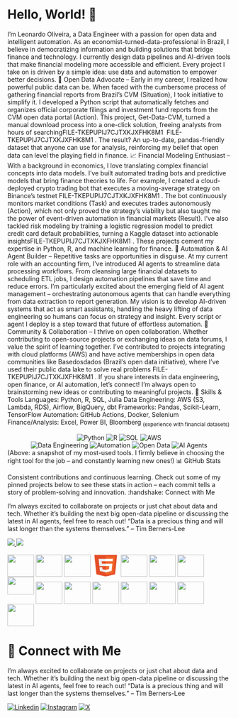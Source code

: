 # Hello, World! :wave:
I’m Leonardo Oliveira, a Data Engineer with a passion for open data and intelligent automation. As an economist-turned-data-professional in Brazil, I believe in democratizing information and building solutions that bridge finance and technology. I currently design data pipelines and AI-driven tools that make financial modeling more accessible and efficient. Every project I take on is driven by a simple idea: use data and automation to empower better decisions.
:seedling: Open Data Advocate – Early in my career, I realized how powerful public data can be. When faced with the cumbersome process of gathering financial reports from Brazil’s CVM (Situation), I took initiative to simplify it. I developed a Python script that automatically fetches and organizes official corporate filings and investment fund reports from the CVM open data portal (Action). This project, Get-Data-CVM, turned a manual download process into a one-click solution, freeing analysts from hours of searching​
FILE-TKEPUPIJ7CJTXKJXFHK8M1
​
FILE-TKEPUPIJ7CJTXKJXFHK8M1
. The result? An up-to-date, pandas-friendly dataset that anyone can use for analysis, reinforcing my belief that open data can level the playing field in finance.
:chart_with_upwards_trend: Financial Modeling Enthusiast – With a background in economics, I love translating complex financial concepts into data models. I’ve built automated trading bots and predictive models that bring finance theories to life. For example, I created a cloud-deployed crypto trading bot that executes a moving-average strategy on Binance’s testnet​
FILE-TKEPUPIJ7CJTXKJXFHK8M1
. The bot continuously monitors market conditions (Task) and executes trades autonomously (Action), which not only proved the strategy’s viability but also taught me the power of event-driven automation in financial markets (Result). I’ve also tackled risk modeling by training a logistic regression model to predict credit card default probabilities, turning a Kaggle dataset into actionable insights​
FILE-TKEPUPIJ7CJTXKJXFHK8M1
. These projects cement my expertise in Python, R, and machine learning for finance.
:robot: Automation & AI Agent Builder – Repetitive tasks are opportunities in disguise. At my current role with an accounting firm, I’ve introduced AI agents to streamline data processing workflows. From cleansing large financial datasets to scheduling ETL jobs, I design automation pipelines that save time and reduce errors. I’m particularly excited about the emerging field of AI agent management – orchestrating autonomous agents that can handle everything from data extraction to report generation. My vision is to develop AI-driven systems that act as smart assistants, handling the heavy lifting of data engineering so humans can focus on strategy and insight. Every script or agent I deploy is a step toward that future of effortless automation.
:handshake: Community & Collaboration – I thrive on open collaboration. Whether contributing to open-source projects or exchanging ideas on data forums, I value the spirit of learning together. I’ve contributed to projects integrating with cloud platforms (AWS) and have active memberships in open data communities like Basedosdados (Brazil’s open data initiative), where I’ve used their public data lake to solve real problems​
FILE-TKEPUPIJ7CJTXKJXFHK8M1
. If you share interests in data engineering, open finance, or AI automation, let’s connect! I’m always open to brainstorming new ideas or contributing to meaningful projects.
🚀 Skills & Tools
Languages: Python, R, SQL, Julia
Data Engineering: AWS (S3, Lambda, RDS), Airflow, BigQuery, dbt
Frameworks: Pandas, Scikit-Learn, TensorFlow
Automation: GitHub Actions, Docker, Selenium
Finance/Analysis: Excel, Power BI, Bloomberg <sub>(experience with financial datasets)</sub> <div align="center"> <!-- Icons via Shields.io or simple icons --> <img src="https://img.shields.io/badge/Python-3670A0?style=for-the-badge&logo=Python&logoColor=ffdd54" alt="Python" /> <img src="https://img.shields.io/badge/R-276DC3?style=for-the-badge&logo=R&logoColor=white" alt="R" /> <img src="https://img.shields.io/badge/SQL-336791?style=for-the-badge&logo=postgresql&logoColor=white" alt="SQL" /> <img src="https://img.shields.io/badge/AWS-232F3E?style=for-the-badge&logo=amazon-aws&logoColor=orange" alt="AWS" /> <br> <img src="https://img.shields.io/badge/Data%20Engineering-ffaa00?style=for-the-badge&logo=apache-airflow&logoColor=white" alt="Data Engineering" /> <img src="https://img.shields.io/badge/Automation-00b300?style=for-the-badge&logo=probot&logoColor=white" alt="Automation" /> <img src="https://img.shields.io/badge/Open%20Data-007EC6?style=for-the-badge&logo=databricks&logoColor=white" alt="Open Data" /> <img src="https://img.shields.io/badge/AI%20Agents-00AAFF?style=for-the-badge&logo=ai&logoColor=white" alt="AI Agents" /> </div> (Above: a snapshot of my most-used tools. I firmly believe in choosing the right tool for the job – and constantly learning new ones!)
📊 GitHub Stats

<div align="center"> 

 </div> Consistent contributions and continuous learning. Check out some of my pinned projects below to see these stats in action – each commit tells a story of problem-solving and innovation.
:handshake: Connect with Me

 I’m always excited to collaborate on projects or just chat about data and tech. Whether it’s building the next big open-data pipeline or discussing the latest in AI agents, feel free to reach out! “Data is a precious thing and will last longer than the systems themselves.” – Tim Berners-Lee <!-- Professional README crafted with inspiration from top-tier examples (Bruno Tacca, Martin Heinz, etc.), following a narrative STAR approach and highlighting core values: open data, financial modeling, automation, and AI agents. -->


<div align="">
  <a href="https://github.com/leovnoliveira">
    <img height="145em" src="https://github-readme-stats.vercel.app/api?username=leovnoliveira&count_private=true&show_icons=true&theme=dracula&hide_border=false&include_all_commits=true&v=2"/>
    <img height="145em" src="https://github-readme-stats.vercel.app/api/top-langs/?username=leovnoliveira&theme=dracula&hide_border=false&&layout=compact&v=2"/>
  </a>
</div>

<div style="display: inline_block"><br>
  
  <img align="center" height="50" width="60" src="https://cdn.jsdelivr.net/gh/devicons/devicon/icons/python/python-original.svg" />

  <img align="center" height="50" width="60" src="https://cdn.jsdelivr.net/gh/devicons/devicon@latest/icons/azuresqldatabase/azuresqldatabase-original.svg" />
          
  <img align="center" height="50" width="60" src="https://cdn.jsdelivr.net/gh/devicons/devicon/icons/mysql/mysql-original-wordmark.svg" />

  <img align="center" height="50" width="60" src="https://raw.githubusercontent.com/devicons/devicon/master/icons/html5/html5-original.svg" />

  <img align="center" height="50" width="60" src="https://cdn.jsdelivr.net/gh/devicons/devicon/icons/git/git-original.svg" />

  <img align="center" height="50" width="60" src="https://cdn.jsdelivr.net/gh/devicons/devicon@latest/icons/apacheairflow/apacheairflow-original.svg" />

  <img align="center" height="50" width="60" src="https://cdn.jsdelivr.net/gh/devicons/devicon@latest/icons/amazonwebservices/amazonwebservices-original-wordmark.svg" />
          
  <img algin="center" height ="40" width="60" src="https://cdn.jsdelivr.net/gh/devicons/devicon@latest/icons/jupyter/jupyter-original.svg" />
          
  
  <img align="center" height="50" width="60" src="https://cdn.jsdelivr.net/gh/devicons/devicon@latest/icons/vscode/vscode-original.svg" />          
  
 <img align="center" height="50" width="60" src="https://cdn.jsdelivr.net/gh/devicons/devicon@latest/icons/selenium/selenium-original.svg" />

 <img align="center" height="50" width="60" src="https://cdn.jsdelivr.net/gh/devicons/devicon@latest/icons/openapi/openapi-plain.svg" />

 <img align="center" height="50" width="60" src="https://cdn.jsdelivr.net/gh/devicons/devicon@latest/icons/docker/docker-original-wordmark.svg" />

  <img align="center" height="50" width="60" src="https://cdn.jsdelivr.net/gh/devicons/devicon@latest/icons/apachespark/apachespark-original-wordmark.svg" />
              
  <img align="center" height="50" width="60" src="https://cdn.jsdelivr.net/gh/devicons/devicon@latest/icons/streamlit/streamlit-plain-wordmark.svg" />         

  <img align="center" height="50" width="60" src="https://cdn.jsdelivr.net/gh/devicons/devicon@latest/icons/azure/azure-original.svg" />    
          
  

</div>

# :handshake: Connect with Me

 I’m always excited to collaborate on projects or just chat about data and tech. Whether it’s building the next big open-data pipeline or discussing the latest in AI agents, feel free to reach out! “Data is a precious thing and will last longer than the systems themselves.” – Tim Berners-Lee <!-- Professional README crafted with inspiration from top-tier examples (Bruno Tacca, Martin Heinz, etc.), following a narrative STAR approach and highlighting core values: open data, financial modeling, automation, and AI agents. -->



[![Linkedin](https://img.shields.io/badge/LinkedIn-0077B5?style=for-the-badge&logo=linkedin&logoColor=white)](https://www.linkedin.com/in/leonardo-oliveira-334612150/)
[![Instagram](https://img.shields.io/badge/Instagram-E4405F?style=for-the-badge&logo=instagram&logoColor=white)](https://www.instagram.com/iamtheleos/)
[![X](https://img.shields.io/badge/Twitter-1DA1F2?style=for-the-badge&logo=twitter&logoColor=white)](https://twitter.com/iamtheleos)



